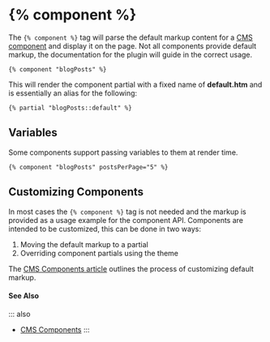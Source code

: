 # {% component %}

The `{% component %}` tag will parse the default markup content for a [CMS component](../../cms/themes/components.md) and display it on the page. Not all components provide default markup, the documentation for the plugin will guide in the correct usage.

```twig
{% component "blogPosts" %}
```

This will render the component partial with a fixed name of **default.htm** and is essentially an alias for the following:

```twig
{% partial "blogPosts::default" %}
```

## Variables

Some components support passing variables to them at render time.

```twig
{% component "blogPosts" postsPerPage="5" %}
```

## Customizing Components

In most cases the `{% component %}` tag is not needed and the markup is provided as a usage example for the component API. Components are intended to be customized, this can be done in two ways:

1. Moving the default markup to a partial
1. Overriding component partials using the theme

The [CMS Components article](../../cms/themes/components.md) outlines the process of customizing default markup.

#### See Also

::: also
* [CMS Components](../../cms/themes/components.md)
:::
